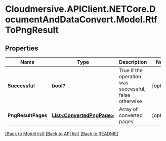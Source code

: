 # Cloudmersive.APIClient.NETCore.DocumentAndDataConvert.Model.RtfToPngResult
## Properties

Name | Type | Description | Notes
------------ | ------------- | ------------- | -------------
**Successful** | **bool?** | True if the operation was successful, false otherwise | [optional] 
**PngResultPages** | [**List&lt;ConvertedPngPage&gt;**](ConvertedPngPage.md) | Array of converted pages | [optional] 

[[Back to Model list]](../README.md#documentation-for-models) [[Back to API list]](../README.md#documentation-for-api-endpoints) [[Back to README]](../README.md)

